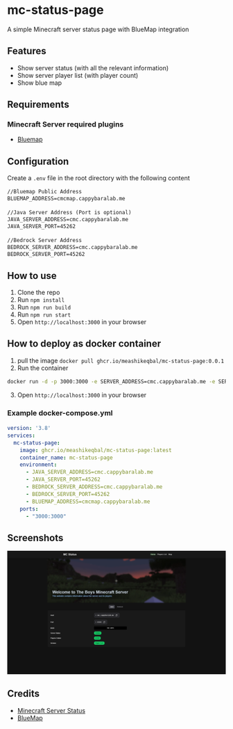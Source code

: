 # mc-status-page
A simple Minecraft server status page with BlueMap integration

## Features
- Show server status (with all the relevant information)
- Show server player list (with player count)
- Show blue map

## Requirements
### Minecraft Server required plugins
- [Bluemap](https://bluemap.bluecolored.de/)

## Configuration
Create a `.env` file in the root directory with the following content
```env
//Bluemap Public Address
BLUEMAP_ADDRESS=cmcmap.cappybaralab.me

//Java Server Address (Port is optional)
JAVA_SERVER_ADDRESS=cmc.cappybaralab.me
JAVA_SERVER_PORT=45262

//Bedrock Server Address
BEDROCK_SERVER_ADDRESS=cmc.cappybaralab.me
BEDROCK_SERVER_PORT=45262
```

## How to use
1. Clone the repo
2. Run `npm install`
3. Run `npm run build`
4. Run `npm run start`
5. Open `http://localhost:3000` in your browser

## How to deploy as docker container
1. pull the image `docker pull ghcr.io/meashikeqbal/mc-status-page:0.0.1`
2. Run the container
 ``` bash
 docker run -d -p 3000:3000 -e SERVER_ADDRESS=cmc.cappybaralab.me -e SERVER_PORT=45262 -e BLUEMAP_ADDRESS=cmcmap.cappybaralab.me ghcr.io/meashikeqbal/mc-status-page:0.0.1
 ```
3. Open `http://localhost:3000` in your browser

### Example docker-compose.yml
```yml
version: '3.8'
services:
  mc-status-page:
    image: ghcr.io/meashikeqbal/mc-status-page:latest
    container_name: mc-status-page
    environment:
      - JAVA_SERVER_ADDRESS=cmc.cappybaralab.me
      - JAVA_SERVER_PORT=45262
      - BEDROCK_SERVER_ADDRESS=cmc.cappybaralab.me
      - BEDROCK_SERVER_PORT=45262
      - BLUEMAP_ADDRESS=cmcmap.cappybaralab.me
    ports:
      - "3000:3000"
```

## Screenshots
![image](/public/Screenshot.png)

## Credits
- [Minecraft Server Status](mcstatus.io)
- [BlueMap](https://bluemap.bluecolored.de/)
